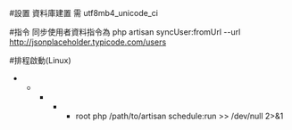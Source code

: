 #設置
資料庫建置 需 utf8mb4_unicode_ci  

#指令
同步使用者資料指令為
 php artisan  syncUser:fromUrl  --url http://jsonplaceholder.typicode.com/users  
 
 #排程啟動(Linux)
 * * * * *  root php /path/to/artisan schedule:run >> /dev/null 2>&1      
